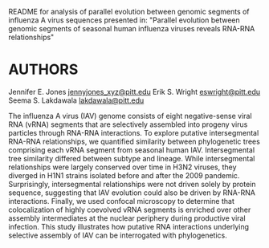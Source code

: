 README for analysis of parallel evolution between genomic segments of influenza A virus sequences presented in:
"Parallel evolution between genomic segments of seasonal human influenza viruses reveals RNA-RNA relationships"

# AUTHORS
Jennifer E. Jones <jennyjones_xyz@pitt.edu>
Erik S. Wright <eswright@pitt.edu>
Seema S. Lakdawala <lakdawala@pitt.edu>

The influenza A virus (IAV) genome consists of eight negative-sense viral RNA (vRNA) segments that are selectively assembled into progeny virus particles through RNA-RNA interactions. To explore putative intersegmental RNA-RNA relationships, we quantified similarity between phylogenetic trees comprising each vRNA segment from seasonal human IAV. Intersegmental tree similarity differed between subtype and lineage. While intersegmental relationships were largely conserved over time in H3N2 viruses,  they diverged in H1N1 strains isolated before and after the 2009 pandemic. Surprisingly, intersegmental relationships were not driven solely by protein sequence, suggesting that IAV evolution could also be driven by RNA-RNA interactions. Finally, we used confocal microscopy to determine that colocalization of highly coevolved vRNA segments is enriched over other assembly intermediates at the nuclear periphery during productive viral infection. This study illustrates how putative RNA interactions underlying selective assembly of IAV can be interrogated with phylogenetics.
